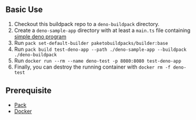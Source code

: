 ## Basic Use

1. Checkout this buildpack repo to a `deno-buildpack` directory.
1. Create a `deno-sample-app` directory with at least a `main.ts` file
containing [simple deno program](https://deno.land/manual/examples/http_server)
1. Run `pack set-default-builder paketobuildpacks/builder:base`
1. Run `pack build test-deno-app --path ./deno-sample-app --buildpack ./deno-buildpack`
1. Run `docker run --rm --name deno-test -p 8080:8080 test-deno-app`
1. Finally, you can destroy the running container with `docker rm -f deno-test`

## Prerequisite

- [Pack](https://buildpacks.io/docs/tools/pack/cli/install/)
- [Docker](https://docs.docker.com/get-docker/)